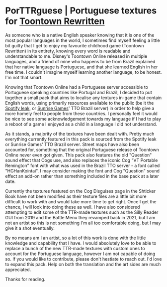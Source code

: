 # PorTTRguese | Portuguese textures for [Toontown Rewritten](https://toontownrewritten.com/)
As someone who is a native English speaker knowing that it is one of the most popular languages in the world, I sometimes find myself feeling a little bit guilty that I get to enjoy my favourite childhood game (Toontown Rewritten) in its entirety, knowing every word is readable and understandable to me. Disney's Toontown Online released in multiple languages, and a friend of mine who happens to be from Brazil explained that her native language is Portuguese, and that she learned English in her free time. I couldn't imagine myself learning another language, to be honest. I'm not that smart.

Knowing that Toontown Online had a Portuguese server accessible to Portuguese speaking countries like Portugal and Brazil, I decided to put together a small pack that aims to localise any textures in-game that contain English words, using primarily resources available to the public (be it the [Spotify leak](https://github.com/satire6/Spotify), or [Sunrise Games](https://sunrise.games/)' TTO Brazil server) in order to help give a more homely feel to people from these countries. I personally feel it would be nice to see some acknowledgement towards my language if I had to play a reboot of a game I enjoyed as a child in a language I did not understand.

As it stands, a majority of the textures have been dealt with. Pretty much everything currently featured in this pack is sourced from the Spotify leak or Sunrise Games' TTO Brazil server. Street maps have also been accounted for, something that the original Portuguese release of Toontown Online never even got given. This pack also features the old "Question" sound effect that Cogs use, and also replaces the iconic Cog "VT Portable Remington" font with what was used in the Brazil TTO server - a font called "HGHanKointai". I may consider making the font and Cog "Question" sound effect an add-on rather than something included in the base pack at a later date.

Currently the textures featured on the Cog Disguises page in the Shticker Book have not been modified as their texture files are a little bit more difficult to work with and would take more time to get right. Once I get the chance, I will look into doing these as well. I have also considered attempting to edit some of the TTR-made textures such as the Silly Reader GUI from 2019 and the Battle Menu they revamped back in 2021, but I am not an artist so this is not something I'm all too comfortable doing, but I may give it a shot eventually.

By no means am I an artist, so a lot of this work is done with the little knowledge and capability that I have. I would absolutely love to be able to replace a bunch of the new TTR-made textures with custom ones to account for the Portuguese language, however I am not capable of doing so. If you would like to contribute, please don't hestiate to reach out. I'd love to expand this pack. Help on both the translation and the art sides are much appreciated.

Thanks for reading.
